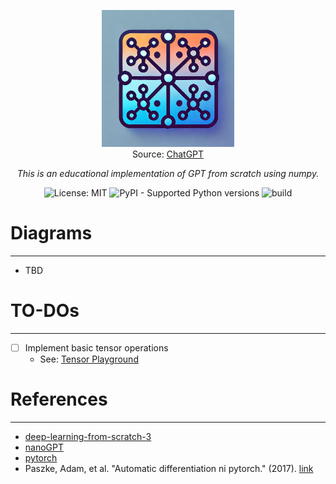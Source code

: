 <figure align="center">
    <img src='./asset/img/numpy2gpt-logo.png' alt='logo' width="50%" height="50%" />
    <figcaption>Source: <a href="https://openai.com">ChatGPT</a></figcaption>
</figure>

<p align="center">
  <em>This is an educational implementation of GPT from scratch using numpy.</em>
</p>

<p align="center">
  <img alt="License: MIT" src="https://img.shields.io/badge/License-MIT-blue.svg">
  <img alt="PyPI - Supported Python versions" src="https://img.shields.io/badge/python-3.12-blue">
  <img alt="build" src="https://github.com/ITHwang/numpy2gpt/actions/workflows/main.yml/badge.svg">
</p>

# Diagrams
---
- TBD

# TO-DOs
---
- [ ] Implement basic tensor operations
  - See: [Tensor Playground](https://www.kaggle.com/code/reichenbch/tensor-playground)

# References
---
- [deep-learning-from-scratch-3](https://github.com/oreilly-japan/deep-learning-from-scratch-3)
- [nanoGPT](https://github.com/karpathy/nanoGPT)
- [pytorch](https://github.com/pytorch/pytorch)
- Paszke, Adam, et al. "Automatic differentiation ni pytorch." (2017). [link](https://openreview.net/pdf?id=BJJsrmfCZ)
